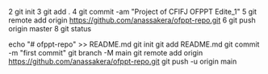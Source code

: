 
   2 git init
   3 git add .
   4 git commit -am "Project of CFIFJ OFPPT Edite_1"
   5 git remote add origin https://github.com/anassakera/ofppt-repo.git
   6 git push origin master
   8 git status

echo "# ofppt-repo" >> README.md
git init
git add README.md
git commit -m "first commit"
git branch -M main
git remote add origin https://github.com/anassakera/ofppt-repo.git
git push -u origin main
